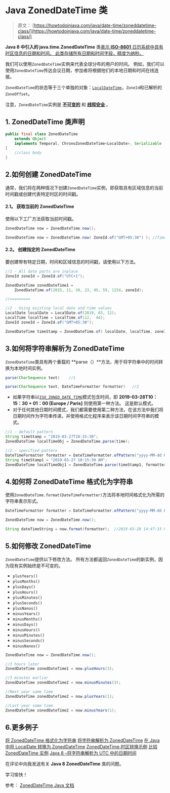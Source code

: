 # Java ZonedDateTime 类

> 原文： [https://howtodoinjava.com/java/date-time/zoneddatetime-class/](https://howtodoinjava.com/java/date-time/zoneddatetime-class/)

**Java 8 中引入的 java.time.ZonedDateTime** 类[表示 **ISO-8601** 日历系统中具有时区信息的日期和时间。 此类存储所有日期和时间字段，精度为纳秒。](https://howtodoinjava.com/java8/date-and-time-api-changes-in-java-8-lambda/)

我们可以使用`ZonedDateTime`实例来代表全球分布的用户的时间。 例如，我们可以使用`ZonedDateTime`传达会议日期，参加者将根据他们的本地日期和时间在线连接。

`ZonedDateTime`的状态等于三个单独的对象：[`LocalDateTime`](https://howtodoinjava.com/java/java-localdatetime-class/)，`ZoneId`和已解析的`ZoneOffset`。

注意，`ZonedDateTime`实例是 **[不可变的](https://howtodoinjava.com/java/basics/how-to-make-a-java-class-immutable/)** 和 **[线程安全](https://howtodoinjava.com/java/multi-threading/what-is-thread-safety/)** 。

## 1\. ZonedDateTime 类声明

```java
public final class ZonedDateTime
	extends Object
	implements Temporal, ChronoZonedDateTime<LocalDate>, Serializable
{
	//class body
}

```

## 2.如何创建 ZonedDateTime

通常，我们将在两种情况下创建`ZonedDateTime`实例，即获取具有区域信息的当前时间戳或创建代表特定时区的时间戳。

#### 2.1。 获取当前的 ZonedDateTime

使用以下工厂方法获取当前时间戳。

```java
ZonedDateTime now = ZonedDateTime.now();

ZonedDateTime now = ZonedDateTime.now( ZoneId.of("GMT+05:30") ); //Time in IST

```

#### 2.2。 创建指定的 ZonedDateTime

要创建带有特定日期，时间和区域信息的时间戳，请使用以下方法。

```java
//1 - All date parts are inplace
ZoneId zoneId = ZoneId.of("UTC+1");

ZonedDateTime zonedDateTime1 =
    ZonedDateTime.of(2015, 11, 30, 23, 45, 59, 1234, zoneId);

//=========

//2 - Using existing local date and time values 
LocalDate localDate = LocalDate.of(2019, 03, 12);
LocalTime localTime = LocalTime.of(12,  44);
ZoneId zoneId = ZoneId.of("GMT+05:30");

ZonedDateTime timeStamp = ZonedDateTime.of( localDate, localTime, zoneId );

```

## 3.如何将字符串解析为 ZonedDateTime

`ZonedDateTime`类具有两个重载的 **parse（）**方法，用于将字符串中的时间转换为本地时间实例。

```java
parse(CharSequence text)	//1

parse(CharSequence text, DateTimeFormatter formatter)	//2

```

*   如果字符串以[`ISO_ZONED_DATE_TIME`](https://docs.oracle.com/javase/8/docs/api/java/time/format/DateTimeFormatter.html#ISO_ZONED_DATE_TIME)模式包含时间，即 **2019-03-28T10：15：30 + 01：00 [Europe / Paris]** 则使用第一种方法。 这是默认模式。
*   对于任何其他日期时间模式，我们都需要使用第二种方法，在该方法中我们将日期时间作为字符串传递，并使用格式化程序来表示该日期时间字符串的模式。

```java
//1 - default pattern
String timeStamp = "2019-03-27T10:15:30";
ZonedDateTime localTimeObj = ZonedDateTime.parse(time);

//2 - specified pattern
DateTimeFormatter formatter = DateTimeFormatter.ofPattern("yyyy-MM-dd HH:mm:ss a");
String timeStamp1 = "2019-03-27 10:15:30 AM";
ZonedDateTime localTimeObj1 = ZonedDateTime.parse(timeStamp1, formatter);

```

## 4.如何将 ZonedDateTime 格式化为字符串

使用`ZonedDateTime.format(DateTimeFormatter)`方法将本地时间格式化为所需的字符串表示形式。

```java
DateTimeFormatter formatter = DateTimeFormatter.ofPattern("yyyy-MM-dd HH:mm:ss a");

ZonedDateTime now = ZonedDateTime.now();

String dateTimeString = now.format(formatter);	//2019-03-28 14:47:33 PM

```

## 5.如何修改 ZonedDateTime

`ZonedDateTime`提供以下修改方法。 所有方法都返回`ZonedDateTime`的新实例，因为现有实例始终是不可变的。

*   `plusYears()`
*   `plusMonths()`
*   `plusDays()`
*   `plusHours()`
*   `plusMinutes()`
*   `plusSeconds()`
*   `plusNanos()`
*   `minusYears()`
*   `minusMonths()`
*   `minusDays()`
*   `minusHours()`
*   `minusMinutes()`
*   `minusSeconds()`
*   `minusNanos()`

```java
ZonedDateTime now = ZonedDateTime.now();

//3 hours later
ZonedDateTime zonedDateTime1 = now.plusHours(3);	

//3 minutes earliar
ZonedDateTime zonedDateTime2 = now.minusMinutes(3);

//Next year same time
ZonedDateTime zonedDateTime2 = now.plusYears(1);

//Last year same time
ZonedDateTime zonedDateTime2 = now.minusYears(1);

```

## 6.更多例子

[将 ZonedDateTime 格式化为字符串](https://howtodoinjava.com/java/date-time/format-zoneddatetime/)
[将字符串解析为 ZonedDateTime](https://howtodoinjava.com/java/date-time/zoneddatetime-parse/)
[在 Java 中将 LocalDate 转换为 ZonedDateTime](https://howtodoinjava.com/java/date-time/localdate-zoneddatetime-conversion/)
[ZonedDateTime 时区转换示例](https://howtodoinjava.com/java/date-time/convert-date-between-timezones/)
[比较 ZonedDateTime 实例](https://howtodoinjava.com/java/date-time/zoneddatetime-comparison/)
[Java 8 –将字符串解析为 UTC 中的日期时间](https://howtodoinjava.com/java8/parse-string-to-date-time-utc-gmt/)

在评论中向我发送有关 **Java 8 ZonedDateTime** 类的问题。

学习愉快！

参考： [ZonedDateTime Java 文档](https://docs.oracle.com/javase/8/docs/api/java/time/ZonedDateTime.html)